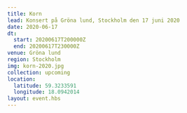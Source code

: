 ```yaml
---
title: Korn
lead: Konsert på Gröna lund, Stockholm den 17 juni 2020
date: 2020-06-17
dt:
  start: 20200617T200000Z
  end: 20200617T230000Z
venue: Gröna lund
region: Stockholm
img: korn-2020.jpg
collection: upcoming
location:
  latitude: 59.3233591
  longitude: 18.0942014
layout: event.hbs
---
```

